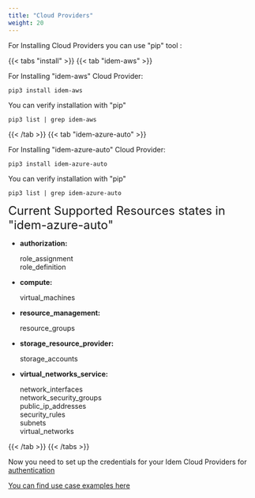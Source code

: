 ```yaml
---
title: "Cloud Providers"
weight: 20
---
```


For Installing Cloud Providers you can use "pip" tool :

{{< tabs "install" >}}
{{< tab "idem-aws" >}}

For Installing "idem-aws" Cloud Provider:

```shell
pip3 install idem-aws
```

You can verify installation with "pip"

```shell
pip3 list | grep idem-aws
```

{{< /tab >}}
{{< tab "idem-azure-auto" >}}

For Installing "idem-azure-auto" Cloud Provider:

```shell
pip3 install idem-azure-auto
```

You can verify installation with "pip"

```shell
pip3 list | grep idem-azure-auto
```

<SPAN STYLE="font-size:18.0pt">Current Supported Resources states in "idem-azure-auto"</SPAN>
 <ul>
 <li><p><b>authorization:</b></p>
     role_assignment</br>
     role_definition</li>
<li><p><b>compute:</b></p>
    virtual_machines</li>
<li><p><b>resource_management:</b></p>
    resource_groups</li>
<li><p><b>storage_resource_provider:</b></p>
    storage_accounts</li>    
<li><p><b>virtual_networks_service:</b></p>
    network_interfaces<br>
    network_security_groups<br>
    public_ip_addresses<br>
    security_rules<br>
    subnets<br>
    virtual_networks<br></li>
 </ul>

{{< /tab >}}
{{< /tabs >}}

Now you need to set up the credentials for your Idem Cloud Providers for [authentication](/Getting-Started/Authenticate/)

[You can find use case examples here](/Use-Cases/)
